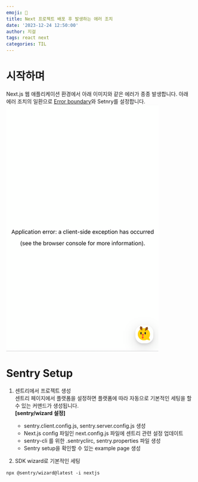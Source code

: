 ```yaml
---
emoji: 🐜
title: Next 프로젝트 배포 후 발생하는 에러 조치
date: '2023-12-24 12:50:00'
author: 지걸
tags: react next
categories: TIL
---
```

# 시작하며
Next.js 웹 애플리케이션 환경에서 아래 이미지와 같은 에러가 종종 발생합니다. 아래 에러 조치의 일환으로 [Error boundary]()와 Setnry를
설정합니다.
![img.png](img.png)

# Sentry Setup
1. 센트리에서 프로젝트 생성  
   센트리 페이지에서 플랫폼을 설정하면 플랫폼에 따라 자동으로 기본적인 세팅을 할 수 있는 커맨드가 생성됩니다.  
**[sentry/wizard 설정]**
   - sentry.client.config.js, sentry.server.config.js 생성
   - Next.js config 파일인 next.config.js 파일에 센트리 관련 설정 업데이트
   - sentry-cli 를 위한 .sentryclirc, sentry.properties 파일 생성
   - Sentry setup을 확인할 수 있는 example page 생성

2. SDK wizard로 기본적인 세팅
```shell
npx @sentry/wizard@latest -i nextjs
```
